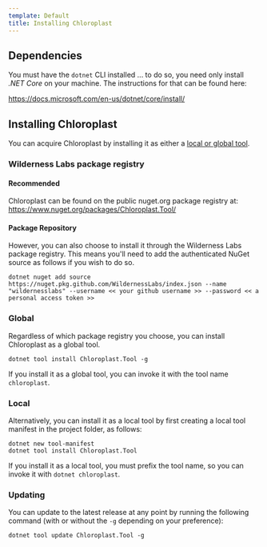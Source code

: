 ```yaml
---
template: Default
title: Installing Chloroplast
---
```


## Dependencies

You must have the `dotnet` CLI installed ... to do so, you need only install _.NET Core_ on your machine. The instructions for that can be found here:

https://docs.microsoft.com/en-us/dotnet/core/install/

## Installing Chloroplast

You can acquire Chloroplast by installing it as either a [local or global 
tool](https://docs.microsoft.com/en-us/dotnet/core/tools/dotnet-tool-install).

### Wilderness Labs package registry

#### Recommended

Chloroplast can be found on the public nuget.org package registry at:  
https://www.nuget.org/packages/Chloroplast.Tool/

#### Package Repository

However, you can also choose to install it through the Wilderness Labs package registry. This means you'll need to add the authenticated NuGet source as follows if you wish to do so.

```console
dotnet nuget add source https://nuget.pkg.github.com/WildernessLabs/index.json --name "wildernesslabs" --username << your github username >> --password << a personal access token >>
```

### Global

Regardless of which package registry you choose, you can install Chloroplast as a global tool.

```console
dotnet tool install Chloroplast.Tool -g
```

If you install it as a global tool, you can invoke it with the tool name
`chloroplast`.

### Local

Alternatively, you can install it as a local tool by first creating a local
tool manifest in the project folder, as follows:

```console
dotnet new tool-manifest
dotnet tool install Chloroplast.Tool
```

If you install it as a local tool, you must prefix the tool name, so you can invoke it with `dotnet chloroplast`.

### Updating

You can update to the latest release at any point by running the following command (with or without the `-g` depending on your preference):

```console
dotnet tool update Chloroplast.Tool -g
```
